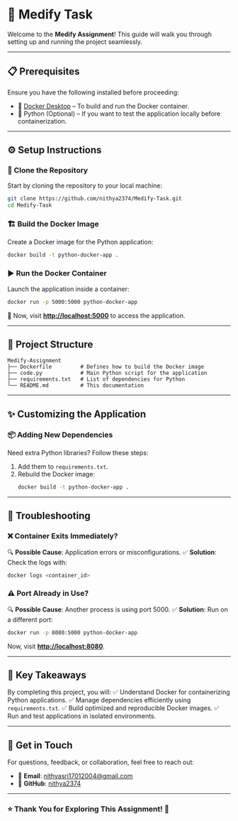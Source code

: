 # 🚀 **Medify Task**

Welcome to the **Medify Assignment**! This guide will walk you through setting up and running the project seamlessly.

---

## 📋 **Prerequisites**
Ensure you have the following installed before proceeding:
- 🐳 [Docker Desktop](https://www.docker.com/products/docker-desktop) – To build and run the Docker container.
- 🐍 Python (Optional) – If you want to test the application locally before containerization.

---

## ⚙️ **Setup Instructions**

### 🔗 Clone the Repository
Start by cloning the repository to your local machine:
```bash
git clone https://github.com/nithya2374/Medify-Task.git
cd Medify-Task
```

### 🏗️ Build the Docker Image
Create a Docker image for the Python application:
```bash
docker build -t python-docker-app .
```

### ▶️ Run the Docker Container
Launch the application inside a container:
```bash
docker run -p 5000:5000 python-docker-app
```
🔗 Now, visit **[http://localhost:5000](http://localhost:5000)** to access the application.

---

## 📂 **Project Structure**
```plaintext
Medify-Assignment
├── Dockerfile         # Defines how to build the Docker image
├── code.py            # Main Python script for the application
├── requirements.txt   # List of dependencies for Python
└── README.md          # This documentation
```

---

## ✨ **Customizing the Application**

### 📦 Adding New Dependencies
Need extra Python libraries? Follow these steps:
1. Add them to `requirements.txt`.
2. Rebuild the Docker image:
   ```bash
   docker build -t python-docker-app .
   ```

---

## 🐛 **Troubleshooting**

### ❌ **Container Exits Immediately?**
🔍 **Possible Cause**: Application errors or misconfigurations.
✅ **Solution**: Check the logs with:
   ```bash
   docker logs <container_id>
   ```

### ⚠️ **Port Already in Use?**
🔍 **Possible Cause**: Another process is using port 5000.
✅ **Solution**: Run on a different port:
   ```bash
   docker run -p 8080:5000 python-docker-app
   ```
   Now, visit **[http://localhost:8080](http://localhost:8080)**.

---

## 🎯 **Key Takeaways**
By completing this project, you will:
✅ Understand Docker for containerizing Python applications.
✅ Manage dependencies efficiently using `requirements.txt`.
✅ Build optimized and reproducible Docker images.
✅ Run and test applications in isolated environments.

---

## 📧 **Get in Touch**
For questions, feedback, or collaboration, feel free to reach out:
- 📩 **Email**: [nithyasri17012004@gmail.com](mailto:nithyasri17012004@gmail.com)
- 🐙 **GitHub**: [nithya2374](https://github.com/nithya2374)

---

### ⭐️ **Thank You for Exploring This Assignment!** 🚀

